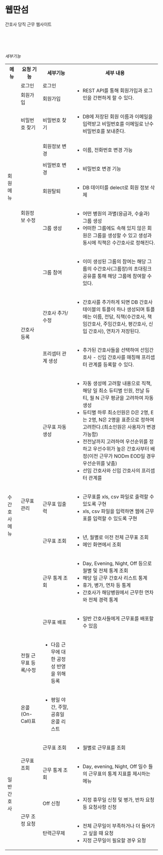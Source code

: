 # 웹딴섬
간호사 당직 근무 웹사이트   
</br></br></br></br></br>
_세부기능_
<table>
  <tr>
    <th>메뉴</th>
    <th>요청 기능</th>
    <th>세부기능</th>
    <th>세부 내용</th>
  </tr>
  <tr>
    <td rowspan="8">회원메뉴</td>
    <td>로그인</td>
    <td>로그인</td>
    <td rowspan="2">
      <ul>
        <li>REST API를 통해 회원가입과 로그인을 간편하게 할 수 있다.</li>
      </ul>
    </td>
  </tr>
  <tr>
    <td>회원가입</td>
    <td>회원가입</td>
  </tr>
  <tr>
    <td>비밀번호 찾기</td>
    <td>비밀번호 찾기</td>
    <td>
      <ul>
        <li>DB에 저장된 회원 이름과 이메일을 입력받고 비밀번호를 이메일로 난수 비밀번호를 보내준다.</li>
      </ul>
    </td>
  </tr>
  <tr>
    <td rowspan="5">회원정보 수정</td>
    <td>회원정보 변경</td>
    <td>
      <ul>
        <li>이름, 전화번호 변경 가능</li>
      </ul>
    </td>
  </tr>
  <tr>
    <td>비밀번호 변경</td>
    <td>
      <ul>
        <li>비밀번호 변경 기능</li>
      </ul>
    </td>
  </tr>
  <tr>
    <td>회원탈퇴</td>
    <td>
      <ul>
        <li>DB 데이터를 delect로 회원 정보 삭제</li>
      </ul>
    </td>
  </tr>
  <tr>
    <td>그룹 생성</td>
    <td>
      <ul>
        <li>어떤 병원의 과별(응급과, 수술과) 그룹 생성</li>
        <li>어떠한 그룹에도 속해 있지 않은 회원은 그룹을 생성할 수 있고 생성과 동시에 직책은 수간호사로 정해진다.</li>
      </ul>
    </td>
  </tr>
  <tr>
    <td>그룹 참여</td>
    <td>
      <ul>
        <li>이미 생성된 그룹의 참여는 해당 그룹의 수간호사(그룹장)의 초대링크 공유를 통해 해당 그룹에 참여할 수 있다.</li>
      </ul>
    </td>
  </tr>
  <tr>
    <td rowspan="9">수간호사 메뉴</td>
    <td rowspan="2">간호사 등록</td>
    <td>간호사 추가/수정</td>
    <td>
      <ul>
        <li>간호사를 추가하게 되면 DB 간호사 테이블의 튜플이 하나 생성되며 튜플에는 이름, 전담, 직책(수간호사, 책임간호사, 주임간호사, 평간호사, 신입 간호사), 연차가 저장된다.</li>
      </ul>
    </td>
  </tr>
  <tr>
    <td>프리셉터 관계 생성</td>
    <td>
      <ul>
        <li>추가된 간호사들을 선택하여 선임간호사 - 신입 간호사를 매칭해 프리셉터 관계를 등록할 수 있다.</li>
      </ul>
    </td>
  </tr>
  <tr>
    <td rowspan="5">근무표 관리</td>
    <td>근무표 자동생성</td>
    <td>
      <ul>
        <li>자동 생성에 고려할 내용으로 직책, 해당 일 최소 듀티별 인원, 전날 듀티, 월 N 근무 평균을 고려하여 자동 생성</li>
        <li>듀티별 하루 최소인원은 D은 2명, E는 2명, N은 2명을 표준으로 정하여 고려한다.(최소인원은 사용자가 변경 가능함)</li>
        <li>전전날까지 고려하여 우선순위를 정하고 우선수위가 높은 간호사부터 배정(이전 근무가 NODm EOD일 경우 우선순위를 낮춤)</li>
        <li>선임 간호사와 신입 간호사의 프리셉터 관계를 </li>
      </ul>
    </td>
  </tr>
  <tr>
    <td>근무표 입출력</td>
    <td>
      <ul>
        <li>근무표를 xls, csv 파일로 출력할 수 있도록 구현</li>
        <li>xls, csv 파일을 입력하면 웹에 근무표를 입력할 수 있도록 구현</li>
      </ul>
    </td>
  </tr>
  <tr>
    <td>근무표 조회</td>
    <td>
      <ul>
        <li>년, 월별로 이전 전체 근무표 조회</li>
        <li>메인 화면에서 조회</li>
      </ul>
    </td>
  </tr>
  <tr>
    <td>근무 통계 조회</td>
    <td>
      <ul>
        <li>Day, Evening, Night, Off 등으로 월별 및 전체 통계 조회</li>
        <li>해당 일 근무 간호사 리스트 통계</li>
        <li>휴가, 병가, 연차 등 통계</li>
        <li>간호사가 해당병원에서 근무한 연차와 전체 경력 통계</li>
      </ul>
    </td>
  </tr>
  <tr>
    <td>근무표 배포</td>
    <td>
      <ul>
        <li>일반 간호사들에게 근무표를 배포할 수 있음</li>
      </ul>
    </td>
  </tr>
  <tr>
    <td>전월 근무표 등록/수정</td>
    <td>
      <ul>
        <li>다음 근무에 대한 공정성 반영을 위해 등록</li>
      </ul>
    </td>
  </tr>
  <tr>
    <td>온콜(On-Call)표</td>
    <td>
      <ul>
        <li>평일 야간, 주말, 공휴일 온콜 리스트</li>
      </ul>
    </td>
  </tr>
  <tr>
    <td rowspan="4">일반 간호사</td>
    <td rowspan="2">근무표 조회</td>
    <td>근무표 조회</td>
    <td>
      <ul>
        <li>월별로 근무표를 조회</li>
      </ul>
    </td>
  </tr>
  <tr>
    <td>근무 통계 조회</td>
    <td>
      <ul>
        <li>Day, evening, Night, Off 일수 들의 근무표의 통계 지표를 제시하는 메뉴</li>
      </ul>
    </td>
  </tr>
  <tr>
    <td rowspan="2">근무 조정 요청</td>
    <td>Off 신청</td>
    <td>
      <ul>
        <li>지정 휴무일 신청 및 병가, 반차 요청 등 요청사항 신청</li>
      </ul>
    </td>
  </tr>
  <tr>
    <td>탄력근무제</td>
    <td>
      <ul>
        <li>전체 근무일이 부족하거나 더 들어가고 싶을 때 요청</li>
        <li>지정 근무일이 필요할 경우 요청</li>
      </ul>
    </td>
  </tr>
</table>
